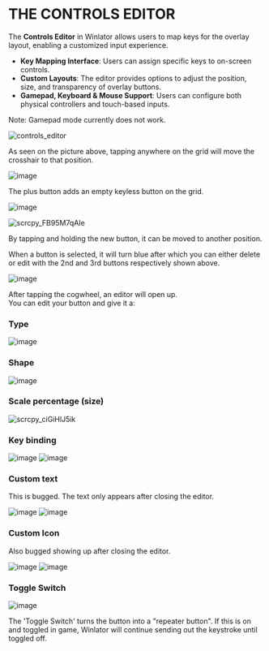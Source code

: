 # THE CONTROLS EDITOR

The **Controls Editor** in Winlator allows users to map keys for the overlay layout, enabling a customized input experience.

- **Key Mapping Interface**: Users can assign specific keys to on-screen controls.
- **Custom Layouts**: The editor provides options to adjust the position, size, and transparency of overlay buttons.
- **Gamepad, Keyboard & Mouse Support**: Users can configure both physical controllers and touch-based inputs.

Note: Gamepad mode currently does not work.

![controls_editor](https://github.com/user-attachments/assets/57104137-dcd8-4532-bbe3-0330d1461523)

As seen on the picture above, tapping anywhere on the grid will move the crosshair to that position.  

![image](https://github.com/user-attachments/assets/d687d0a6-c988-4fd6-a196-e42ce5a0783f)  

The plus button adds an empty keyless button on the grid.

![image](https://github.com/user-attachments/assets/8d700ed3-5ba2-443a-8ec3-8071a0b6dd56)  

![scrcpy_FB95M7qAIe](https://github.com/user-attachments/assets/02d1ecf9-725e-44a9-a3a5-a5cafb771c2a)  

By tapping and holding the new button, it can be moved to another position.


When a button is selected, it will turn blue after which you can either delete or edit with the 2nd and 3rd buttons respectively shown above.

![image](https://github.com/user-attachments/assets/30b268d3-04ed-4097-8b97-08c8f9abe261)  

After tapping the cogwheel, an editor will open up.  
You can edit your button and give it a:

### **Type**  

![image](https://github.com/user-attachments/assets/6690282d-3a9b-44e1-bb3c-bff630af45d0)  

  
### **Shape**  

![image](https://github.com/user-attachments/assets/05e961ae-9a7a-40c4-828b-676db65f2d8c)  


### **Scale percentage (size)**  

![scrcpy_ciGiHlJ5ik](https://github.com/user-attachments/assets/c5a65d75-1409-465c-b81b-081d44c85f22)  


### **Key binding**  

![image](https://github.com/user-attachments/assets/3de289ab-f163-4fc2-a8d0-7564898846a1) ![image](https://github.com/user-attachments/assets/1c1d47c1-c519-4441-a9c7-e7af915f2ce1)


  
### **Custom text**  
This is bugged. The text only appears after closing the editor.  

![image](https://github.com/user-attachments/assets/5cf06a90-0772-424a-a315-2f7c320a8a8d)
![image](https://github.com/user-attachments/assets/1457ebb7-82eb-44fa-9e75-55f0359ff5cf)


### **Custom Icon**  
Also bugged showing up after closing the editor.  

![image](https://github.com/user-attachments/assets/0d528865-015a-4e1c-b589-ecd3e902d7bb)
![image](https://github.com/user-attachments/assets/5e2b5036-b9cf-4957-8e50-d455bd7e13d7)


### Toggle Switch

![image](https://github.com/user-attachments/assets/536e9332-886e-4c22-8d93-499de18c50bc)  

The 'Toggle Switch' turns the button into a "repeater button". If this is on and toggled in game, Winlator will continue sending out the keystroke until toggled off.

